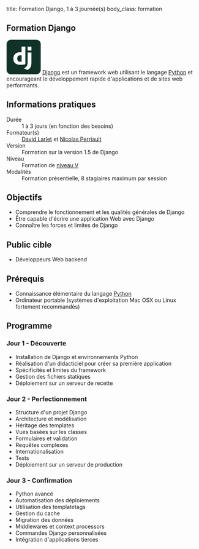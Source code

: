 title: Formation Django, 1 à 3 journée(s)
body_class: formation

## Formation Django

<p class="excerpt">
    <img src="/static/images/django-logo.png">
    <a href="https://www.djangoproject.com/">Django</a> est un framework web utilisant le langage <a href="http://python.org/">Python</a> et encourageant le développement rapide d'applications et de sites web performants.
</p>

## Informations pratiques

<dl class="tbl">
    <dt>Durée</dt>
    <dd>1 à 3 jours (en fonction des besoins)</dd>
    <dt>Formateur(s)</dt>
    <dd><a href="https://larlet.fr/david/">David Larlet</a> et <a href="https://nicolas.perriault.net/">Nicolas Perriault</a></dd>
    <dt>Version</dt>
    <dd>Formation sur la version 1.5 de Django</dd>
    <dt>Niveau</dt>
    <dd>Formation de <a href="https://fr.wikipedia.org/wiki/Nomenclature_des_niveaux_de_formation_en_France#Niveau_V_2">niveau V</a></dd>
    <dt>Modalités</dt>
    <dd>Formation présentielle, 8 stagiaires maximum par session</dd>
</dl>

## Objectifs

- Comprendre le fonctionnement et les qualités générales de Django
- Être capable d'écrire une application Web avec Django
- Connaître les forces et limites de Django

## Public cible

- Développeurs Web backend

## Prérequis

- Connaissance élémentaire du langage [Python](http://www.python.org/)
- Ordinateur portable (systèmes d'exploitation Mac OSX ou Linux fortement recommandés)

## Programme

### Jour 1 - Découverte

* Installation de Django et environnements Python
* Réalisation d'un didacticiel pour créer sa première application
* Spécificités et limites du framework
* Gestion des fichiers statiques
* Déploiement sur un serveur de recette

### Jour 2 - Perfectionnement

* Structure d'un projet Django
* Architecture et modélisation
* Héritage des templates
* Vues basées sur les classes
* Formulaires et validation
* Requêtes complexes
* Internationalisation
* Tests
* Déploiement sur un serveur de production

### Jour 3 - Confirmation

* Python avancé
* Automatisation des déploiements
* Utilisation des templatetags
* Gestion du cache
* Migration des données
* Middlewares et context processors
* Commandes Django personnalisées
* Intégration d'applications tierces
